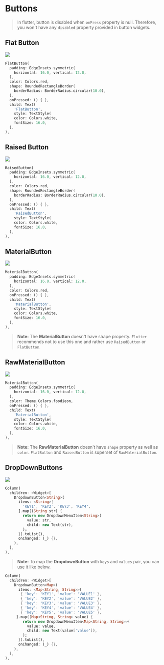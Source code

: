 # Buttons
> In flutter,  button is disabled when `onPress` property is null. Therefore, you won't have any `disabled` property provided in button widgets.

## Flat Button
<img src="https://firebasestorage.googleapis.com/v0/b/flutterdart-5d354.appspot.com/o/docs%2FFlatButton.gif?alt=media&token=8247fb6c-e9e8-46a4-90d6-13150c2c8cea"/><br/>
```dart
FlatButton(  
  padding: EdgeInsets.symmetric(
    horizontal: 16.0, vertical: 12.0,
  ),
  color: Colors.red,  
  shape: RoundedRectangleBorder(  
    borderRadius: BorderRadius.circular(10.0),  
  ),
  onPressed: () { },  
  child: Text(  
    'FlatButton',
    style: TextStyle(  
    color: Colors.white,  
    fontSize: 16.0,  
  ),
),
```

## Raised Button
<img src="https://firebasestorage.googleapis.com/v0/b/flutterdart-5d354.appspot.com/o/docs%2FRaisedButton.gif?alt=media&token=d849900e-7ebe-44d3-88b5-de18593afc34"/><br/>
```dart
RaisedButton(  
  padding: EdgeInsets.symmetric(
    horizontal: 16.0, vertical: 12.0,
  ),
  color: Colors.red,  
  shape: RoundedRectangleBorder(  
    borderRadius: BorderRadius.circular(10.0),  
  ),
  onPressed: () { },  
  child: Text(  
    'RaisedButton',
    style: TextStyle(  
    color: Colors.white,  
    fontSize: 16.0,  
  ),
),
```

## MaterialButton
<img src="https://firebasestorage.googleapis.com/v0/b/flutterdart-5d354.appspot.com/o/docs%2FMaterialButton.gif?alt=media&token=73e786a8-8639-4f34-940f-ae3497acb191"/><br/>
```dart
MaterialButton(  
  padding: EdgeInsets.symmetric(
    horizontal: 16.0, vertical: 12.0,
  ),
  color: Colors.red,  
  onPressed: () { },  
  child: Text(  
    'MaterialButton',
    style: TextStyle(  
    color: Colors.white,  
    fontSize: 16.0,  
  ),
),
```
> **Note:** The **MaterialButton** doesn't have shape property. `Flutter` recommends not to use this one and rather use `RaisedButton` or `FlatButton`.

## RawMaterialButton
<img src="https://firebasestorage.googleapis.com/v0/b/flutterdart-5d354.appspot.com/o/docs%2FRawMaterialButton.gif?alt=media&token=9e43a5e7-f747-48de-9210-36ce65c58076"/><br/>
```dart
MaterialButton(  
  padding: EdgeInsets.symmetric(
    horizontal: 16.0, vertical: 12.0,
  ),
  color: Theme.Colors.foodieon,  
  onPressed: () { },  
  child: Text(  
    'MaterialButton',
    style: TextStyle(  
    color: Colors.white,  
    fontSize: 16.0,  
  ),
),
```
> **Note:** The **RawMaterialButton** doesn't have `shape` property as well as `color`.  `FlatButton` and `RaisedButton` is superset of `RawMaterialButton`.

## DropDownButtons
<img
src="https://firebasestorage.googleapis.com/v0/b/flutterdart-5d354.appspot.com/o/DropDownButton.gif?alt=media&token=ffb3d6b6-36ee-45c1-9b44-0d6fadd9f86b"/>
<br/>
```dart
Column(  
  children: <Widget>[  
    DropdownButton<String>(  
      items: <String>[  
        'KEY1', 'KEY2', 'KEY3', 'KEY4',
      ].map((String str) {
        return new DropdownMenuItem<String>(  
          value: str,  
          child: new Text(str),  
        );
      }).toList(),  
      onChanged: (_) {},  
    ),
  ],
),
```
> **Note:** To map the **DropdownButton** with `keys` and `values` pair, you can use it like below.
```dart
Column(  
  children: <Widget>[  
    DropdownButton<Map>(  
      items: <Map<String, String>>[  
       { 'key': 'KEY1', 'value': 'VALUE1' },  
       { 'key': 'KEY2', 'value': 'VALUE2' },  
       { 'key': 'KEY3', 'value': 'VALUE3' },  
       { 'key': 'KEY4', 'value': 'VALUE4' },  
       { 'key': 'KEY5', 'value': 'VALUE5' },  
     ].map((Map<String, String> value) {  
        return new DropdownMenuItem<Map<String, String>>(  
          value: value,  
          child: new Text(value['value']),  
        );
      }).toList(),  
      onChanged: (_) {},  
    ),
  ],
),
```
<!--stackedit_data:
eyJoaXN0b3J5IjpbMTU5MTU3NTQzLDIwMjExNDc3NywxMDM1MT
Y4LC0xNTMyMjc2MTU0LC0xODQyMDM2Mzk5LDEzMTc0NzYxMzEs
MjA2MjIxMTMwOCwxMTI5MTgxNjcxLDM4MTM4NzM0XX0=
-->